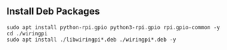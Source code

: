 ## Install Deb Packages

```
sudo apt install python-rpi.gpio python3-rpi.gpio rpi.gpio-common -y
cd ./wiringpi
sudo apt install ./libwiringpi*.deb ./wiringpi*.deb -y
```
